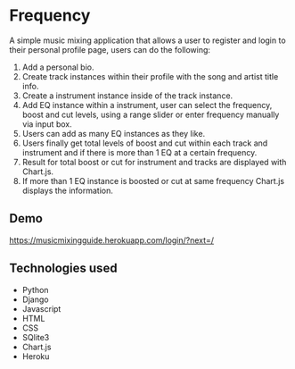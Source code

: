 
# Frequency

A simple music mixing application that allows a user to register and login to their personal profile page, users can do the following:
1. Add a personal bio.
2. Create track instances within their profile with the song and artist title info. 
3. Create a instrument instance inside of the track instance.
4. Add EQ instance within a instrument, user can select the frequency, boost and cut levels, using a range slider or enter frequency manually via input box.
5. Users can add as many EQ instances as they like. 
6. Users finally get total levels of boost and cut within each track and instrument and if there is more than 1 EQ at a certain frequency. 
7. Result for total boost or cut for instrument and tracks are displayed with Chart.js.
8. If more than 1 EQ instance is boosted or cut at same frequency Chart.js displays the information.

## Demo
https://musicmixingguide.herokuapp.com/login/?next=/

  
## Technologies used

* Python
* Django
* Javascript
* HTML
* CSS
* SQlite3
* Chart.js
* Heroku
